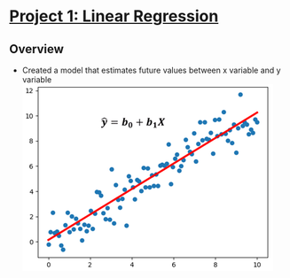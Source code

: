 # [Project 1: Linear Regression](https://miguelbarr11.github.io/Data-Science-Portfolio/)

## Overview

* Created a model that estimates future values between x variable and y variable 
![alt text](https://github.com/miguelbarr11/Data-Science-Portfolio/blob/main/Images/LR-simple.JPG)



